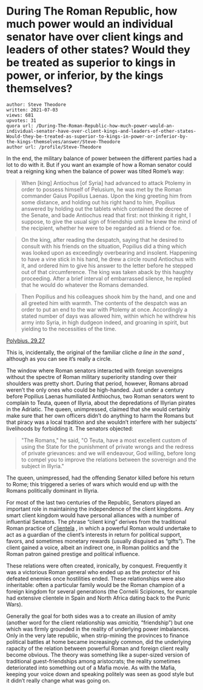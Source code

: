 # During The Roman Republic, how much power would an individual senator have over client kings and leaders of other states? Would they be treated as superior to kings in power, or inferior, by the kings themselves?

	author: Steve Theodore
	written: 2021-07-03
	views: 681
	upvotes: 31
	quora url: /During-The-Roman-Republic-how-much-power-would-an-individual-senator-have-over-client-kings-and-leaders-of-other-states-Would-they-be-treated-as-superior-to-kings-in-power-or-inferior-by-the-kings-themselves/answer/Steve-Theodore
	author url: /profile/Steve-Theodore


In the end, the military balance of power between the different parties had a lot to do with it. But if you want an example of how a Roman senator could treat a reigning king when the balance of power was tilted Rome’s way:

> When [king] Antiochus [of Syria] had advanced to attack Ptolemy in order to possess himself of Pelusium, he was met by the Roman commander Gaius Popilius Laenas. Upon the king greeting him from some distance, and holding out his right hand to him, Popilius answered by holding out the tablets which contained the decree of the Senate, and bade Antiochus read that first: not thinking it right, I suppose, to give the usual sign of friendship until he knew the mind of the recipient, whether he were to be regarded as a friend or foe.

> On the king, after reading the despatch, saying that he desired to consult with his friends on the situation, Popilius did a thing which was looked upon as exceedingly overbearing and insolent. Happening to have a vine stick in his hand, he drew a circle round Antiochus with it, and ordered him to give his answer to the letter before he stepped out of that circumference. The king was taken aback by this haughty proceeding. After a brief interval of embarrassed silence, he replied that he would do whatever the Romans demanded.

> Then Popilius and his colleagues shook him by the hand, and one and all greeted him with warmth. The contents of the despatch was an order to put an end to the war with Ptolemy at once. Accordingly a stated number of days was allowed him, within which he withdrew his army into Syria, in high dudgeon indeed, and groaning in spirit, but yielding to the necessities of the time.

[Polybius. 29.27](http://www.perseus.tufts.edu/hopper/text?doc=Perseus%3Atext%3A1999.01.0234%3Abook%3D29%3Achapter%3D27)

This is, incidentally, the original of the familiar cliche _a line in the sand_ , although as you can see it’s really a circle.

The window where Roman senators interacted with foreign sovereigns without the spectre of Roman military superiority standing over their shoulders was pretty short. During that period, however, Romans abroad weren’t the only ones who could be high-handed. Just under a century before Popilius Laenas humiliated Anthiochus, two Roman senators went to complain to Teuta, queen of Illyria, about the depredations of Illyrian pirates in the Adriatic. The queen, unimpressed, claimed that she would certainly make sure that her own officers didn’t do anything to harm the Romans but that piracy was a local tradition and she wouldn’t interfere with her subjects’ livelihoods by forbidding it. The senators objected:

> "The Romans," he said, "O Teuta, have a most excellent custom of using the State for the punishment of private wrongs and the redress of private grievances: and we will endeavour, God willing, before long to compel you to improve the relations between the sovereign and the subject in Illyria."

The queen, unimpressed, had the offending Senator killed before his return to Rome; this triggered a series of wars which would end up with the Romans politically dominant in Illyria.

For most of the last two centuries of the Republic, Senators played an important role in maintaining the independence of the client kingdoms. Any smart client kingdom would have personal alliances with a number of influential Senators. The phrase “client king” derives from the traditional Roman practice of [clientela](https://en.wikipedia.org/wiki/Patronage_in_ancient_Rome) , in which a powerful Roman would undertake to act as a guardian of the client’s interests in return for political support, favors, and sometimes monetary rewards (usually disguised as “gifts”). The client gained a voice, albeit an indirect one, in Roman politics and the Roman patron gained prestige and political influence.

These relations were often created, ironically, by conquest. Frequently it was a victorious Roman general who ended up as the protector of his defeated enemies once hostilities ended. These relationships were also inheritable: often a particular family would be the Roman champion of a foreign kingdom for several generations (the Cornelii Scipiones, for example had extensive clientele in Spain and North Africa dating back to the Punic Wars).

Generally the goal for both sides was a to create an illusion of amity (another word for the client relationship was _amicitia,_ “friendship”) but one which was firmly grounded in the reality of underlying power imbalances. Only in the very late republic, when strip-mining the provinces to finance political battles at home became increasingly common, did the underlying rapacity of the relation between powerful Roman and foreign client really become obvious. The theory was something like a super-sized version of traditional guest-friendships among aristocrats; the reality sometimes deteriorated into something out of a Mafia movie. As with the Mafia, keeping your voice down and speaking politely was seen as good style but it didn’t really change what was going on.

